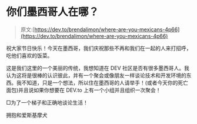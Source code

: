 # 你们墨西哥人在哪？

> 原文:[https://dev.to/brendalimon/where-are-you-mexicans-4p66](https://dev.to/brendalimon/where-are-you-mexicans-4p66)

祝大家节日快乐！今天在墨西哥，我们庆祝那些不再和我们在一起的人来打招呼，吃他们喜欢的饭菜。

这是我们这里的一个美丽的传统，我想知道在 DEV 社区是否有很多墨西哥人。我认为这将是很棒的认识彼此，并有一个聚会或像朋友一样谈论技术和开发环境的东西。我不知道，只是一个想法，所以住在墨西哥的人请举手！(或者今天你的死亡面包)并且说如果你想要在 DEV.to 上有一个小组并且组织一次聚会！

□为了一个梯子和正确地谈论生活！

拥抱和爱斯基摩犬